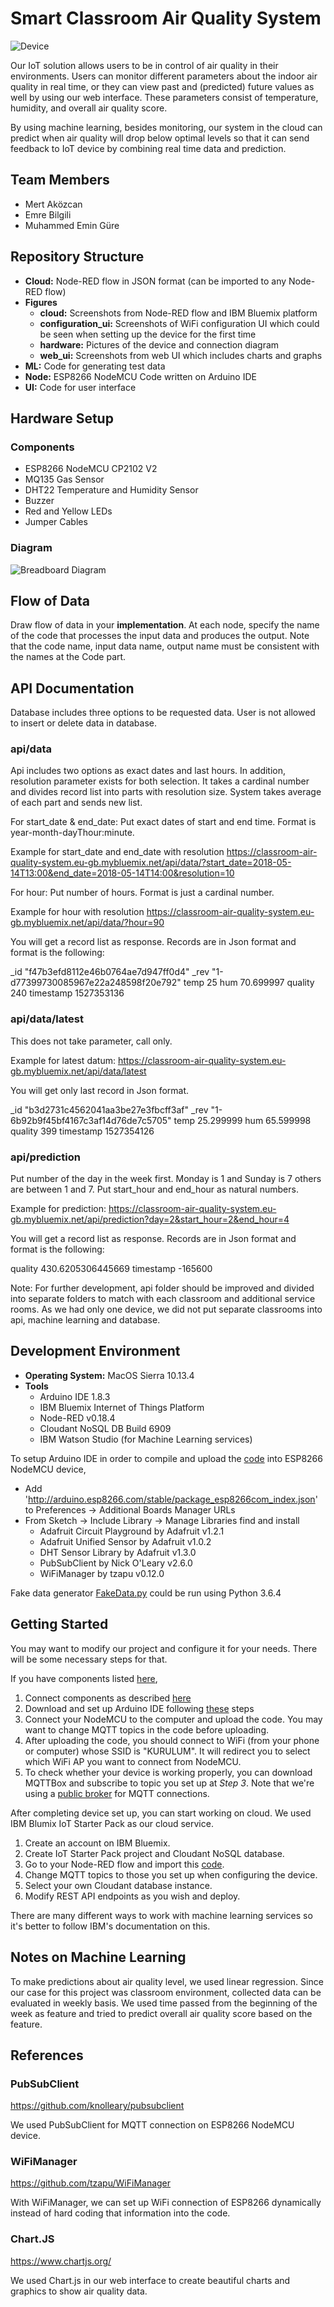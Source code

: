 # Smart Classroom Air Quality System

![Device](/Figures/hardware/top.jpg)

Our IoT solution allows users to be in control of air quality in their environments. Users can monitor different parameters about the indoor air quality in real time, or they can view past and (predicted) future values as well by using our web interface. These parameters consist of temperature, humidity, and overall air quality score.

By using machine learning, besides monitoring, our system in the cloud can predict when air quality will drop below optimal levels so that it can send feedback to IoT device by combining real time data and prediction.

## Team Members

* Mert Aközcan
* Emre Bilgili
* Muhammed Emin Güre

## Repository Structure

* **Cloud:** Node-RED flow in JSON format (can be imported to any Node-RED flow)
* **Figures**
   * **cloud:** Screenshots from Node-RED flow and IBM Bluemix platform 
   * **configuration_ui:** Screenshots of WiFi configuration UI which could be seen when setting up the device for the first time
   * **hardware:** Pictures of the device and connection diagram
   * **web_ui:** Screenshots from web UI which includes charts and graphs
* **ML:** Code for generating test data 
* **Node:** ESP8266 NodeMCU Code written on Arduino IDE
* **UI:** Code for user interface

## Hardware Setup

### Components
* ESP8266 NodeMCU CP2102 V2
* MQ135 Gas Sensor
* DHT22 Temperature and Humidity Sensor
* Buzzer
* Red and Yellow LEDs
* Jumper Cables

### Diagram

![Breadboard Diagram](/Figures/hardware/breadboard-diagram.png)

## Flow of Data
Draw flow of data in your **implementation**. At each node, specify the name of the code that processes the input data and produces the output. Note that the code name, input data name, output name must be consistent with the names at the Code part.

## API Documentation
Database includes three options to be requested data. User is not allowed to insert or delete data in database.

### api/data
Api includes two options as exact dates and last hours. In addition, resolution parameter exists for both selection. It takes a cardinal number and divides record list into parts with resolution size. System takes average of each part and sends new list.

For start_date & end_date:
Put exact dates of start and end time. Format is year-month-dayThour:minute.

Example for start_date and end_date with resolution
https://classroom-air-quality-system.eu-gb.mybluemix.net/api/data/?start_date=2018-05-14T13:00&end_date=2018-05-14T14:00&resolution=10

For hour:
Put number of hours. Format is just a cardinal number.

Example for hour with resolution
https://classroom-air-quality-system.eu-gb.mybluemix.net/api/data/?hour=90

You will get a record list as response. Records are in Json format and format is the following:

_id	"f47b3efd8112e46b0764ae7d947ff0d4"
_rev	"1-d77399730085967e22a248598f20e792"
temp	25
hum	70.699997
quality	240
timestamp	1527353136

### api/data/latest
This does not take parameter, call only.

Example for latest datum:
https://classroom-air-quality-system.eu-gb.mybluemix.net/api/data/latest

You will get only last record in Json format.

_id	"b3d2731c4562041aa3be27e3fbcff3af"
_rev	"1-6b92b9f45bf4167c3af14d76de7c5705"
temp	25.299999
hum	65.599998
quality	399
timestamp	1527354126

### api/prediction
Put number of the day in the week first. Monday is 1 and Sunday is 7 others are between 1 and 7. Put start_hour and end_hour as natural numbers.

Example for prediction:
https://classroom-air-quality-system.eu-gb.mybluemix.net/api/prediction?day=2&start_hour=2&end_hour=4

You will get a record list as response. Records are in Json format and format is the following:

quality	430.6205306445669
timestamp	-165600

Note: 
For further development, api folder should be improved and divided into separate folders to match with each classroom and additional service rooms. As we had only one device, we did not put separate classrooms into api, machine learning and database.

## Development Environment

* **Operating System:** MacOS Sierra 10.13.4
* **Tools**
    * Arduino IDE 1.8.3
    * IBM Bluemix Internet of Things Platform
    * Node-RED v0.18.4
    * Cloudant NoSQL DB Build 6909
    * IBM Watson Studio (for Machine Learning services)

To setup Arduino IDE in order to compile and upload the [code](https://github.com/bounIoT/ClassroomAir/blob/master/Node/classroom_air.ino) into ESP8266 NodeMCU device,

* Add 'http://arduino.esp8266.com/stable/package_esp8266com_index.json' to Preferences -> Additional Boards Manager URLs
* From Sketch -> Include Library -> Manage Libraries find and install
    * Adafruit Circuit Playground by Adafruit v1.2.1
    * Adafruit Unified Sensor by Adafruit v1.0.2
    * DHT Sensor Library by Adafruit v1.3.0
    * PubSubClient by Nick O'Leary v2.6.0
    * WiFiManager by tzapu v0.12.0

Fake data generator [FakeData.py](https://github.com/bounIoT/ClassroomAir/blob/master/ML/FakeData.py) could be run using Python 3.6.4

## Getting Started

You may want to modify our project and configure it for your needs. There will be some necessary steps for that.

If you have components listed [here](https://github.com/bounIoT/ClassroomAir#components), 

1. Connect components as described [here](https://github.com/bounIoT/ClassroomAir#diagram)
2. Download and set up Arduino IDE following [these](https://github.com/bounIoT/ClassroomAir#development-environment) steps
3. Connect your NodeMCU to the computer and upload the code. You may want to change MQTT topics in the code before uploading.
4. After uploading the code, you should connect to WiFi (from your phone or computer) whose SSID is "KURULUM". It will redirect you to select which WiFi AP you want to connect from NodeMCU.
5. To check whether your device is working properly, you can download MQTTBox and subscribe to topic you set up at _Step 3_. Note that we're using a [public broker](https://iot.eclipse.org/getting-started) for MQTT connections.

After completing device set up, you can start working on cloud. We used IBM Blumix IoT Starter Pack as our cloud service.

1. Create an account on IBM Bluemix.
2. Create IoT Starter Pack project and Cloudant NoSQL database.
3. Go to your Node-RED flow and import this [code](https://github.com/bounIoT/ClassroomAir/blob/master/Cloud/nodered_code.json).
4. Change MQTT topics to those you set up when configuring the device.
5. Select your own Cloudant database instance.
6. Modify REST API endpoints as you wish and deploy.

There are many different ways to work with machine learning services so it's better to follow IBM's documentation on this.

## Notes on Machine Learning

To make predictions about air quality level, we used linear regression. Since our case for this project was classroom environment, collected data can be evaluated in weekly basis. We used time passed from the beginning of the week as feature and tried to predict overall air quality score based on the feature.

## References

### PubSubClient

https://github.com/knolleary/pubsubclient

We used PubSubClient for MQTT connection on ESP8266 NodeMCU device.

### WiFiManager

https://github.com/tzapu/WiFiManager

With WiFiManager, we can set up WiFi connection of ESP8266 dynamically instead of hard coding that information into the code.

### Chart.JS

https://www.chartjs.org/

We used Chart.js in our web interface to create beautiful charts and graphics to show air quality data.
